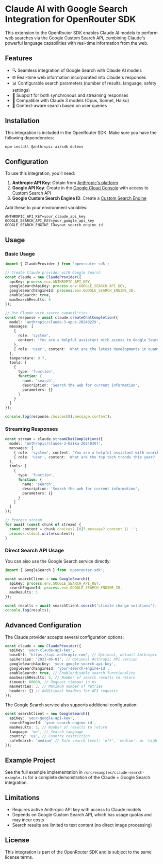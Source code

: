# Claude AI with Google Search Integration for OpenRouter SDK

This extension to the OpenRouter SDK enables Claude AI models to perform web searches via the Google Custom Search API, combining Claude's powerful language capabilities with real-time information from the web.

## Features

- 🔍 Seamless integration of Google Search with Claude AI models
- 🌐 Real-time web information incorporated into Claude's responses
- 📊 Configurable search parameters (number of results, language, safety settings)
- 📡 Support for both synchronous and streaming responses
- 🔄 Compatible with Claude 3 models (Opus, Sonnet, Haiku)
- 🧠 Context-aware search based on user queries

## Installation

This integration is included in the OpenRouter SDK. Make sure you have the following dependencies:

```bash
npm install @anthropic-ai/sdk dotenv
```

## Configuration

To use this integration, you'll need:

1. **Anthropic API Key**: Obtain from [Anthropic's platform](https://console.anthropic.com/)
2. **Google API Key**: Create in the [Google Cloud Console](https://console.cloud.google.com/) with access to Custom Search API
3. **Google Custom Search Engine ID**: Create a [Custom Search Engine](https://programmablesearchengine.google.com/about/)

Add these to your environment variables:

```
ANTHROPIC_API_KEY=your_claude_api_key
GOOGLE_SEARCH_API_KEY=your_google_api_key
GOOGLE_SEARCH_ENGINE_ID=your_search_engine_id
```

## Usage

### Basic Usage

```typescript
import { ClaudeProvider } from 'openrouter-sdk';

// Create Claude provider with Google Search
const claude = new ClaudeProvider({
  apiKey: process.env.ANTHROPIC_API_KEY,
  googleSearchApiKey: process.env.GOOGLE_SEARCH_API_KEY,
  googleSearchEngineId: process.env.GOOGLE_SEARCH_ENGINE_ID,
  enableSearch: true,
  maxSearchResults: 5
});

// Use Claude with search capabilities
const response = await claude.createChatCompletion({
  model: 'anthropic/claude-3-opus-20240229',
  messages: [
    { 
      role: 'system', 
      content: 'You are a helpful assistant with access to Google Search. Use search results to provide up-to-date information.' 
    },
    { role: 'user', content: 'What are the latest developments in quantum computing?' }
  ],
  temperature: 0.7,
  tools: [
    {
      type: 'function',
      function: {
        name: 'search',
        description: 'Search the web for current information',
        parameters: {}
      }
    }
  ]
});

console.log(response.choices[0].message.content);
```

### Streaming Responses

```typescript
const stream = claude.streamChatCompletions({
  model: 'anthropic/claude-3-haiku-20240307',
  messages: [
    { role: 'system', content: 'You are a helpful assistant with search capabilities.' },
    { role: 'user', content: 'What are the top tech trends this year?' }
  ],
  tools: [
    {
      type: 'function',
      function: {
        name: 'search',
        description: 'Search the web for current information',
        parameters: {}
      }
    }
  ]
});

// Process stream
for await (const chunk of stream) {
  const content = chunk.choices?.[0]?.message?.content || '';
  process.stdout.write(content);
}
```

### Direct Search API Usage

You can also use the Google Search service directly:

```typescript
import { GoogleSearch } from 'openrouter-sdk';

const searchClient = new GoogleSearch({
  apiKey: process.env.GOOGLE_SEARCH_API_KEY,
  searchEngineId: process.env.GOOGLE_SEARCH_ENGINE_ID,
  maxResults: 5
});

const results = await searchClient.search('climate change solutions');
console.log(results);
```

## Advanced Configuration

The Claude provider accepts several configuration options:

```typescript
const claude = new ClaudeProvider({
  apiKey: 'your-claude-api-key',
  baseUrl: 'https://api.anthropic.com', // Optional, default Anthropic API URL
  apiVersion: '2023-06-01', // Optional Anthropic API version
  googleSearchApiKey: 'your-google-search-api-key',
  googleSearchEngineId: 'your-search-engine-id',
  enableSearch: true, // Enable/disable search functionality
  maxSearchResults: 5, // Number of search results to return
  timeout: 60000, // Request timeout in ms
  maxRetries: 3, // Maximum number of retries
  headers: {} // Additional headers for API requests
});
```

The Google Search service also supports additional configuration:

```typescript
const searchClient = new GoogleSearch({
  apiKey: 'your-google-api-key',
  searchEngineId: 'your-search-engine-id',
  maxResults: 5, // Number of results to return
  language: 'en', // Search language
  country: 'us', // Country restriction
  safeSearch: 'medium' // Safe search level: 'off', 'medium', or 'high'
});
```

## Example Project

See the full example implementation in `/src/examples/claude-search-example.ts` for a complete demonstration of the Claude + Google Search integration.

## Limitations

- Requires active Anthropic API key with access to Claude models
- Depends on Google Custom Search API, which has usage quotas and may incur costs
- Search results are limited to text content (no direct image processing)

## License

This integration is part of the OpenRouter SDK and is subject to the same license terms.
